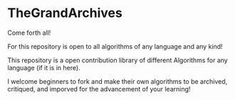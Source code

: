 # TheGrandArchives
Come forth all! 

For this repository is open to all algorithms of any language and any kind!

This repository is a open contribution library of different Algorithms for any language (if it is in here).

I welcome beginners to fork and make their own algorithms to be archived, critiqued, and imporved for the advancement of 
your learning!

